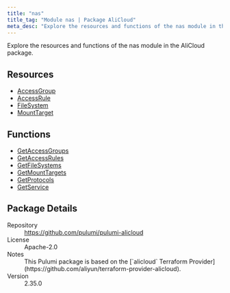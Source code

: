 ```yaml
---
title: "nas"
title_tag: "Module nas | Package AliCloud"
meta_desc: "Explore the resources and functions of the nas module in the AliCloud package."
---
```


<!-- WARNING: this file was generated by Pulumi Docs Generator. -->
<!-- Do not edit by hand unless you're certain you know what you are doing! -->

Explore the resources and functions of the nas module in the AliCloud package.

<h2 id="resources">Resources</h2>
<ul class="api">
    <li><a href="accessgroup" title="AccessGroup"><span class="symbol resource"></span>AccessGroup</a></li>
    <li><a href="accessrule" title="AccessRule"><span class="symbol resource"></span>AccessRule</a></li>
    <li><a href="filesystem" title="FileSystem"><span class="symbol resource"></span>FileSystem</a></li>
    <li><a href="mounttarget" title="MountTarget"><span class="symbol resource"></span>MountTarget</a></li>
</ul>

<h2 id="functions">Functions</h2>
<ul class="api">
    <li><a href="getaccessgroups" title="GetAccessGroups"><span class="symbol function"></span>GetAccessGroups</a></li>
    <li><a href="getaccessrules" title="GetAccessRules"><span class="symbol function"></span>GetAccessRules</a></li>
    <li><a href="getfilesystems" title="GetFileSystems"><span class="symbol function"></span>GetFileSystems</a></li>
    <li><a href="getmounttargets" title="GetMountTargets"><span class="symbol function"></span>GetMountTargets</a></li>
    <li><a href="getprotocols" title="GetProtocols"><span class="symbol function"></span>GetProtocols</a></li>
    <li><a href="getservice" title="GetService"><span class="symbol function"></span>GetService</a></li>
</ul>

<h2 id="package-details">Package Details</h2>
<dl class="package-details">
	<dt>Repository</dt>
	<dd><a href="https://github.com/pulumi/pulumi-alicloud">https://github.com/pulumi/pulumi-alicloud</a></dd>
	<dt>License</dt>
	<dd>Apache-2.0</dd>
	<dt>Notes</dt>
	<dd>This Pulumi package is based on the [`alicloud` Terraform Provider](https://github.com/aliyun/terraform-provider-alicloud).</dd>
	<dt>Version</dt>
	<dd>2.35.0</dd>
</dl>

